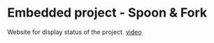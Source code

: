 # Embedded project - Spoon & Fork

Website for display status of the project.
[video](https://drive.google.com/file/d/1NSUfHEwIenMwf14eJxFAO6tZvXH7SBZO/view)

## 
